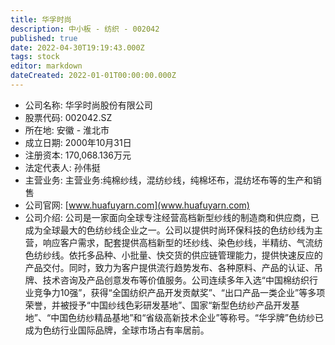 ```yaml
---
title: 华孚时尚
description: 中小板 - 纺织 - 002042
published: true
date: 2022-04-30T19:19:43.000Z
tags: stock
editor: markdown
dateCreated: 2022-01-01T00:00:00.000Z
---
```


- 公司名称: 华孚时尚股份有限公司
- 股票代码: 002042.SZ
- 所在地: 安徽 - 淮北市
- 成立日期: 2000年10月31日
- 注册资本: 170,068.136万元
- 法定代表人: 孙伟挺
- 主营业务: 主营业务:纯棉纱线，混纺纱线，纯棉坯布，混纺坯布等的生产和销售
- 公司官网: [www.huafuyarn.com](www.huafuyarn.com)
- 公司介绍: 公司是一家面向全球专注经营高档新型纱线的制造商和供应商，已成为全球最大的色纺纱线企业之一。公司以提供时尚环保科技的色纺纱线为主营，响应客户需求，配套提供高档新型的坯纱线、染色纱线，半精纺、气流纺色纺纱线。依托多品种、小批量、快交货的供应链管理能力，提供快速反应的产品交付。同时，致力为客户提供流行趋势发布、各种原料、产品的认证、吊牌、技术咨询及产品创意发布等价值服务。公司连续多年入选“中国棉纺织行业竞争力10强”，获得“全国纺织产品开发贡献奖”、“出口产品一类企业”等多项荣誉，并被授予“中国纱线色彩研发基地”、国家“新型色纺纱产品开发基地”、“中国色纺纱精品基地”和“省级高新技术企业”等称号。“华孚牌”色纺纱已成为色纺行业国际品牌，全球市场占有率居前。


